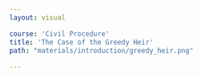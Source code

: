 ```yaml
---
layout: visual

course: 'Civil Procedure'
title: 'The Case of the Greedy Heir'
path: "materials/introduction/greedy_heir.png"
  
---
```

